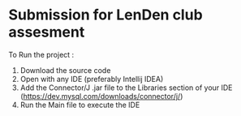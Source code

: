 # Submission for LenDen club assesment
To Run the project :
1. Download the source code
2. Open with any IDE (preferably Intellij IDEA)
3. Add the Connector/J .jar file to the Libraries section of your IDE (https://dev.mysql.com/downloads/connector/j/)
4. Run the Main file to execute the IDE
